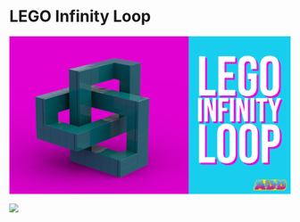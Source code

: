 # LEGO Infinity Loop
![](https://github.com/AmieDD/LEGO-Masters/blob/master/LEGO%20Infinity%20Loop/LEGO%20Infinity%20Loop_AmieDD.png)

![](https://media.giphy.com/media/4uWomKaYhysEV0Jedg/giphy.gif)
